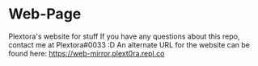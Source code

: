 # Web-Page
Plextora's website for stuff
If you have any questions about this repo, contact me at Plextora#0033 :D An alternate URL for the website can be found here: https://web-mirror.plext0ra.repl.co
